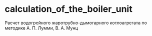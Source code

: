 # calculation_of_the_boiler_unit
Расчет водогрейного жаротрубно-дымогарного котлоагрегата по методике А. П. Лумми, В. А. Мунц
